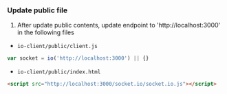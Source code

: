 ### Update public file

1. After update public contents, update endpoint to 'http://localhost:3000' in the following files

- `io-client/public/client.js`

```js
var socket = io('http://localhost:3000') || {}
```

- `io-client/public/index.html`

```html
<script src="http://localhost:3000/socket.io/socket.io.js"></script>
```
